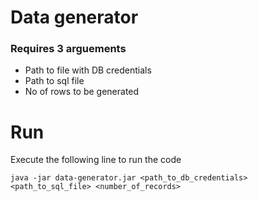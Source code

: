# Data generator
### Requires 3 arguements
- Path to file with DB credentials
- Path to sql file
- No of rows to be generated

# Run
Execute the following line to run the code
```
java -jar data-generator.jar <path_to_db_credentials> <path_to_sql_file> <number_of_records>
```
